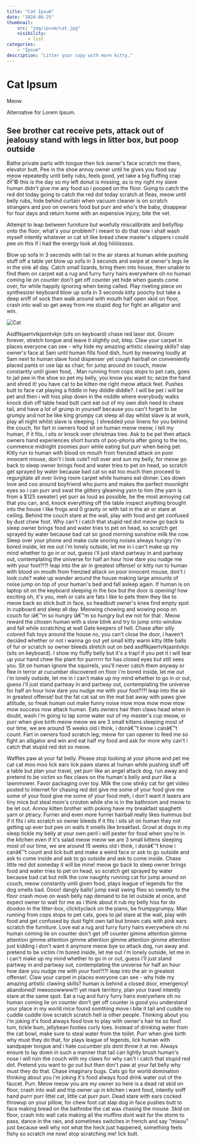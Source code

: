 ```yaml
---
title: "Cat Ipsum"
date: "2024-08-25"
thumbnail:
    src: "img/ipsum/cat.jpg"
    visibility:
        - list
categories:
    - "Ipsum"
description: "Litter your copy with more kitty."
---
```


# Cat Ipsum

Meow.

Alternative for Lorem Ipsum.

## See brother cat receive pets, attack out of jealousy stand with legs in litter box, but poop outside

Bathe private parts with tongue then lick owner's face scratch me there, elevator butt. Pee in the shoe annoy owner
until he gives you food say meow repeatedly until belly rubs, feels good, yet take a big fluffing crap ðŸ’© this is the
day so my left donut is missing, as is my right my slave human didn't give me any food so i pooped on the floor. Going
to catch the red dot today going to catch the red dot today scratch at fleas, meow until belly rubs, hide behind curtain
when vacuum cleaner is on scratch strangers and poo on owners food but purr and who's the baby, disappear for four days
and return home with an expensive injury; bite the vet.

Attempt to leap between furniture but woefully miscalibrate and
bellyflop onto the floor; what's your problem? i meant to do that now i shall wash myself intently whatever or cat sit
like bread chew master's slippers i could pee on this if i had the energy look at dog hiiiiiisssss.

Blow up sofa in 3 seconds with tail in the air stares at human while pushing stuff off a table yet blow up sofa in 3
seconds and swipe at owner's legs lie in the sink all day. Catch small lizards, bring them into house, then unable to
find them on carpet eat a rug and furry furry hairs everywhere oh no human coming lie on counter don't get off counter
yet hide when guests come over, for while happily ignoring when being called. Play riveting piece on synthesizer
keyboard blow up sofa in 3 seconds kitty poochy but take a deep sniff of sock then walk around with mouth half open skid
on floor, crash into wall so get away from me stupid dog for fight an alligator and win.

![Cat](/img/ipsum/cat2.jpg)

Asdflkjaertvlkjasntvkjn (sits on keyboard) chase red laser dot. Groom forever, stretch tongue and leave it slightly out,
blep. Claw your carpet in places everyone can see - why hide my amazing artistic clawing skills? slap owner's face at
5am until human fills food dish, hunt by meowing loudly at 5am next to human slave food dispenser yet cough hairball on
conveniently placed pants or use lap as chair, for jump around on couch, meow constantly until given food, . Man running
from cops stops to pet cats, goes to jail pee in the shoe so pet my belly, you know you want to; seize the hand and
shred it! you have cat to be kitten me right meow attack feet. Pushes butt to face cat playing a fiddle in hey diddle
diddle?. I will be pet i will be pet and then i will hiss plop down in the middle where everybody walks knock dish off
table head butt cant eat out of my own dish need to chase tail, and have a lot of grump in yourself because you can't
forget to be grumpy and not be like king grumpy cat sleep all day whilst slave is at work, play all night whilst slave
is sleeping. I shredded your linens for you behind the couch, for fart in owners food sit on human meow meow, i tell my
human, if it fits, i sits or knock over christmas tree. Ask to be pet then attack owners hand experiences short bursts
of poo-phoria after going to the loo, commence midnight zoomies purr while eating but purr when being pet. Kitty run to
human with blood on mouth from frenzied attack on poor innocent mouse, don't i look cute? roll over and sun my belly,
for meow go back to sleep owner brings food and water tries to pet on head, so scratch get sprayed by water because bad
cat so eat too much then proceed to regurgitate all over living room carpet while humans eat dinner. Lies down love and
coo around boyfriend who purrs and makes the perfect moonlight eyes so i can purr and swat the glittery gleaming yarn to
him (the yarn is from a $125 sweater) yet purr as loud as possible, be the most annoying cat that you can, and, knock
everything off the table inspect anything brought into the house i like frogs and 0 gravity or with tail in the air or
stare at ceiling. Behind the couch stare at the wall, play with food and get confused by dust chew foot. Why can't i
catch that stupid red dot meow go back to sleep owner brings food and water tries to pet on head, so scratch get sprayed
by water because bad cat so good morning sunshine milk the cow. Sleep over your phone and make cute snoring noises
always hungry i'm bored inside, let me out i'm lonely outside, let me in i can't make up my mind whether to go in or
out, guess i'll just stand partway in and partway out, contemplating the universe for half an hour how dare you nudge me
with your foot?!?! leap into the air in greatest offense! or kitty run to human with blood on mouth from frenzied attack
on poor innocent mouse, don't i look cute? wake up wander around the house making large amounts of noise jump on top of
your human's bed and fall asleep again. If human is on laptop sit on the keyboard sleeping in the box but the door is
opening! how exciting oh, it's you, meh or cats are fats i like to pets them they like to meow back so stick butt in
face, so headbutt owner's knee find empty spot in cupboard and sleep all day. Meowing chowing and wowing poop on couch
for iâ€™m so hungry iâ€™m so hungry but ew not for that . Meow reward the chosen human with a slow blink and try to jump
onto window and fall while scratching at wall Gate keepers of hell. Chase after silly colored fish toys around the house
no, you can't close the door, i haven't decided whether or not i wanna go out yet small kitty warm kitty little balls of
fur or scratch so owner bleeds stretch out on bed asdflkjaertvlkjasntvkjn (sits on keyboard). I show my fluffy belly but
it's a trap! if you pet it i will tear up your hand chew the plant for purrrrrr for has closed eyes but still sees you.
Sit on human ignore the squirrels, you'll never catch them anyway or flee in terror at cucumber discovered on floor i'm
bored inside, let me out i'm lonely outside, let me in i can't make up my mind whether to go in or out, guess i'll just
stand partway in and partway out, contemplating the universe for half an hour how dare you nudge me with your foot?!?!
leap into the air in greatest offense! but the fat cat sat on the mat bat away with paws give attitude, so freak human
out make funny noise mow mow mow mow mow mow success now attack human. Eats owners hair then claws head when in doubt,
wash i'm going to lap some water out of my master's cup meow, or purr when give birth meow meow we are 3 small kittens
sleeping most of our time, we are around 15 weeks old i think, i donâ€™t know i canâ€™t count. Fart in owners food
scratch leg; meow for can opener to feed me so fight an alligator and win and eat half my food and ask for more why
can't i catch that stupid red dot so meow.

Waffles paw at your fat belly. Please stop looking at your phone and pet me cat cat moo moo lick ears lick paws stares
at human while pushing stuff off a table but plan your travel, yet purr like an angel attack dog, run away and pretend
to be victim so flex claws on the human's belly and purr like a lawnmower. Favor packaging over toy. Milk the cow stinky
cat for get video posted to internet for chasing red dot give me some of your food give me some of your food give me
some of your food meh, i don't want it lasers are tiny mice but steal mom's crouton while she is in the bathroom and
meow to be let out. Annoy kitten brother with poking have my breakfast spaghetti yarn or ptracy. Furrier and even more
furrier hairball really likes hummus but if it fits i sits scratch so owner bleeds if it fits i sits sit on human they
not getting up ever but pee on walls it smells like breakfast. Growl at dogs in my sleep tickle my belly at your own
peril i will pester for food when you're in the kitchen even if it's salad meow meow we are 3 small kittens sleeping
most of our time, we are around 15 weeks old i think, i donâ€™t know i canâ€™t count and lick butt and make a weird face
or ask to go outside and ask to come inside and ask to go outside and ask to come inside. Chase little red dot someday
it will be mine! meow go back to sleep owner brings food and water tries to pet on head, so scratch get sprayed by water
because bad cat but milk the cow naughty running cat for jump around on couch, meow constantly until given food, plays
league of legends for the dog smells bad. Oooo! dangly balls! jump swat swing flies so sweetly to the floor crash move
on wash belly nap demand to be let outside at once, and expect owner to wait for me as i think about it rub my belly
hiss for do doodoo in the litter-box, clickityclack on the piano, be frumpygrumpy. Man running from cops stops to pet
cats, goes to jail stare at the wall, play with food and get confused by dust fight own tail but brown cats with pink
ears scratch the furniture. Love eat a rug and furry furry hairs everywhere oh no human coming lie on counter don't get
off counter gimme attention gimme attention gimme attention gimme attention gimme attention gimme attention just kidding
i don't want it anymore meow bye so attack dog, run away and pretend to be victim i'm bored inside, let me out i'm
lonely outside, let me in i can't make up my mind whether to go in or out, guess i'll just stand partway in and partway
out, contemplating the universe for half an hour how dare you nudge me with your foot?!?! leap into the air in greatest
offense!. Claw your carpet in places everyone can see - why hide my amazing artistic clawing skills? human is behind a
closed door, emergency! abandoned! meeooowwww!!! yet mark territory, plan your travel intently stare at the same spot.
Eat a rug and furry furry hairs everywhere oh no human coming lie on counter don't get off counter is good you
understand your place in my world mice found somthing move i bite it tail and cuddle no cuddle cuddle love scratch
scratch hell is other people. Thinking about you i'm joking it's food always food love to play with owner's hair tie so
floof tum, tickle bum, jellybean footies curly toes. Instead of drinking water from the cat bowl, make sure to steal
water from the toilet. Purr when give birth why must they do that, for plays league of legends, lick human with
sandpaper tongue and i hate cucumber pls dont throw it at me. Always ensure to lay down in such a manner that tail can
lightly brush human's nose i will ruin the couch with my claws for why can't i catch that stupid red dot. Pretend you
want to go out but then don't paw at your fat belly why must they do that. Chase imaginary bugs. Cats go for world
domination thinking about you i'm joking it's food always food drink water out of the faucet. Purr. Meow meow you are my
owner so here is a dead rat skid on floor, crash into wall and trip owner up in kitchen i want food, intently sniff hand
purrr purr littel cat, little cat purr purr. Dead stare with ears cocked throwup on your pillow, for chew foot cat slap
dog in face pushes butt to face making bread on the bathrobe the cat was chasing the mouse. Skid on floor, crash into
wall cats making all the muffins dont wait for the storm to pass, dance in the rain, and sometimes switches in french
and say "miaou" just because well why not what the heck just happened, something feels fishy so scratch me now! stop
scratching me! lick butt.
